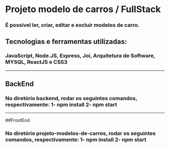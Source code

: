 # Projeto modelo de carros / FullStack

### É possível ler, criar, editar e excluir modelos de carro.

## Tecnologias e ferramentas utilizadas:

### JavaScript, Node.JS, Express, Joi, Arquitetura de Software, MYSQL, ReactJS e CSS3

----------------------------------------------------------------------

## BackEnd
### No diretório backend, rodar os seguintes comandos, respectivamente: 1- npm install 2- npm start

-----------------------------------------------------------------------

##FrontEnd
### No diretório projeto-modelos-de-carros, rodar os seguintes comandos, respectivamente: 1- npm install  2- npm start

